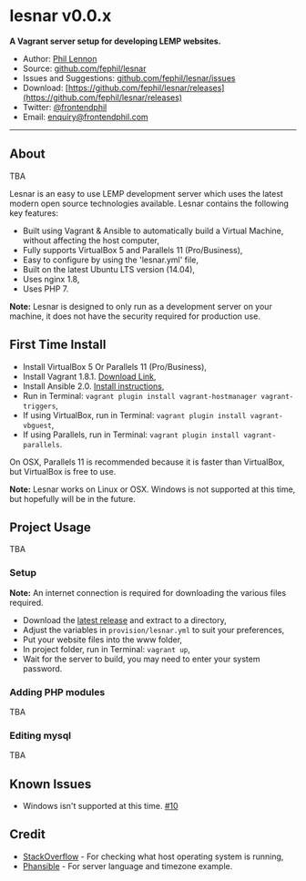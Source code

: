 # lesnar v0.0.x

**A Vagrant server setup for developing LEMP websites.**

* Author: [Phil Lennon](http://frontendphil.com)
* Source: [github.com/fephil/lesnar](http://github.com/fephil/lesnar)
* Issues and Suggestions: [github.com/fephil/lesnar/issues](http://github.com/fephil/lesnar/issues)
* Download: [https://github.com/fephil/lesnar/releases](https://github.com/fephil/lesnar/releases)
* Twitter: [@frontendphil](http://twitter.com/frontendphil)
* Email: [enquiry@frontendphil.com](mailto:enquiry@frontendphil.com)

***

## About

TBA

Lesnar is an easy to use LEMP development server which uses the latest modern open source technologies available. Lesnar contains the following key features:

* Built using Vagrant & Ansible to automatically build a Virtual Machine, without affecting the host computer,
* Fully supports VirtualBox 5 and Parallels 11 (Pro/Business),
* Easy to configure by using the 'lesnar.yml' file,
* Built on the latest Ubuntu LTS version (14.04),
* Uses nginx 1.8,
* Uses PHP 7.

**Note:** Lesnar is designed to only run as a development server on your machine, it does not have the security required for production use.

## First Time Install

* Install VirtualBox 5 Or Parallels 11 (Pro/Business),
* Install Vagrant 1.8.1. [Download Link](https://www.vagrantup.com/downloads.html),
* Install Ansible 2.0. [Install instructions](http://docs.ansible.com/ansible/intro_installation.html#installing-the-control-machine),
* Run in Terminal: `vagrant plugin install vagrant-hostmanager vagrant-triggers`,
* If using VirtualBox, run in Terminal: `vagrant plugin install vagrant-vbguest`,
* If using Parallels, run in Terminal: `vagrant plugin install vagrant-parallels`.

On OSX, Parallels 11 is recommended because it is faster than VirtualBox, but VirtualBox is free to use.

**Note:** Lesnar works on Linux or OSX. Windows is not supported at this time, but hopefully will be in the future.

## Project Usage

TBA

### Setup

**Note:** An internet connection is required for downloading the various files required.

* Download the [latest release](https://github.com/fephil/lesnar/releases) and extract to a directory,
* Adjust the variables in `provision/lesnar.yml` to suit your preferences,
* Put your website files into the www folder,
* In project folder, run in Terminal: `vagrant up`,
* Wait for the server to build, you may need to enter your system password.

### Adding PHP modules

TBA

### Editing mysql

TBA

## Known Issues

* Windows isn't supported at this time. [#10](https://github.com/fephil/lesnar/issues/10)

## Credit

* [StackOverflow](https://stackoverflow.com/questions/2108727/which-in-ruby-checking-if-program-exists-in-path-from-ruby) - For checking what host operating system is running,
* [Phansible](http://phansible.com) - For server language and timezone example.
